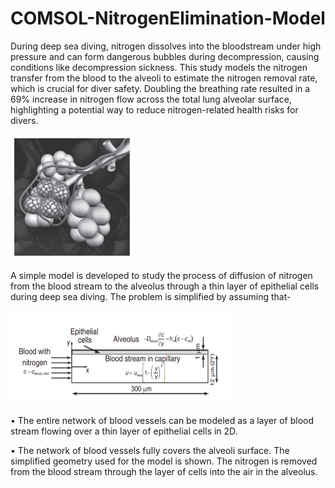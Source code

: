 # COMSOL-NitrogenElimination-Model

During deep sea diving, nitrogen dissolves into the bloodstream under high pressure and can form dangerous bubbles during decompression, causing conditions like decompression sickness. This study models the nitrogen transfer from the blood to the alveoli to estimate the nitrogen removal rate, which is crucial for diver safety. Doubling the breathing rate resulted in a 69% increase in nitrogen flow across the total lung alveolar surface, highlighting a potential way to reduce nitrogen-related health risks for divers.

<img src="Images\Nitrogen_diffusion.png" alt="Image" width="200" height="200"/>

A simple model is developed to study the process of diffusion of nitrogen from the blood stream to the alveolus through a thin layer of epithelial cells during deep sea diving. The problem is simplified by assuming that-

<img src="Images\Modeling.png" alt="Image" width="350" height="150"/>

• The entire network of blood vessels can be modeled as a layer of blood stream flowing over a thin layer of epithelial cells in 2D. 

• The network of blood vessels fully covers the alveoli surface. The simplified geometry used for the model is shown. The nitrogen is removed from the blood stream through the 
layer of cells into the air in the alveolus.


